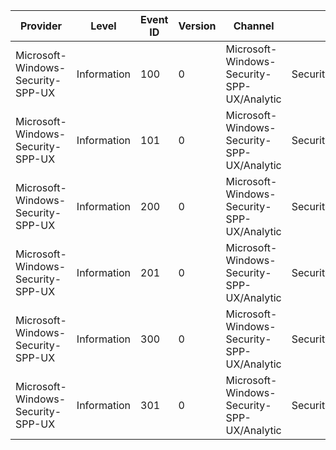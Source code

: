 Provider                           |  Level        |  Event ID  |  Version  |  Channel                                     |  Task                        |  Opcode  |  Keyword  |  Message
-----------------------------------|---------------|------------|-----------|----------------------------------------------|------------------------------|----------|-----------|---------
Microsoft-Windows-Security-SPP-UX  |  Information  |  100       |  0        |  Microsoft-Windows-Security-SPP-UX/Analytic  |  Security_SPP_UX_Resolve     |  Start   |           |
Microsoft-Windows-Security-SPP-UX  |  Information  |  101       |  0        |  Microsoft-Windows-Security-SPP-UX/Analytic  |  Security_SPP_UX_Resolve     |  Stop    |           |
Microsoft-Windows-Security-SPP-UX  |  Information  |  200       |  0        |  Microsoft-Windows-Security-SPP-UX/Analytic  |  Security_SPP_UX_Activate    |  Start   |           |
Microsoft-Windows-Security-SPP-UX  |  Information  |  201       |  0        |  Microsoft-Windows-Security-SPP-UX/Analytic  |  Security_SPP_UX_Activate    |  Stop    |           |
Microsoft-Windows-Security-SPP-UX  |  Information  |  300       |  0        |  Microsoft-Windows-Security-SPP-UX/Analytic  |  Security_SPP_UX_NotifyUser  |  Start   |           |
Microsoft-Windows-Security-SPP-UX  |  Information  |  301       |  0        |  Microsoft-Windows-Security-SPP-UX/Analytic  |  Security_SPP_UX_NotifyUser  |  Stop    |           |